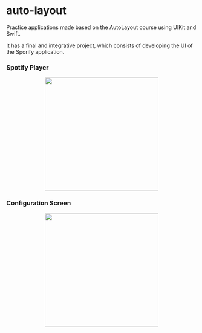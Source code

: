 # auto-layout

Practice applications made based on the AutoLayout course using UIKit and Swift.

It has a final and integrative project, which consists of developing the UI of the Sporify application.

### Spotify Player

<div>
	<p align= 'center'>
		<img src="https://github.com/marianobattaglia/auto-layout/assets/94753551/0172766f-e054-4cf9-b88f-888bcaa6b314" width="300">
	</p>
</div>


### Configuration Screen

<div>
	<p align= 'center'>
		<img src="https://github.com/marianobattaglia/auto-layout/assets/94753551/7a39de38-d10b-4d83-ab71-b68559911ce7" width="300">
	</p>
</div>
